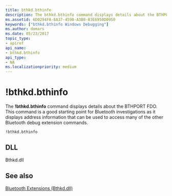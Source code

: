 ```yaml
---
title: bthkd.bthinfo
description: The bthkd.bthinfo command displays details about the BTHPORT FDO. This command is a good starting point for Bluetooth investigations.
ms.assetid: 6D0294FA-8A37-4590-A3B0-83E6950D0950
keywords: ["bthkd.bthinfo Windows Debugging"]
ms.author: domars
ms.date: 05/23/2017
topic_type:
- apiref
api_name:
- bthkd.bthinfo
api_type:
- NA
ms.localizationpriority: medium
---
```


# !bthkd.bthinfo


The **!bthkd.bthinfo** command displays details about the BTHPORT FDO. This command is a good starting point for Bluetooth investigations as it displays address information that can be used to access many of the other Bluetooth debug extension commands.

```dbgsyntax
!bthkd.bthinfo 
```

## <span id="DLL"></span><span id="dll"></span>DLL


Bthkd.dll

## <span id="see_also"></span>See also


[Bluetooth Extensions (Bthkd.dll)](bluetooh-extensions--bthkd-dll-.md)

 

 






